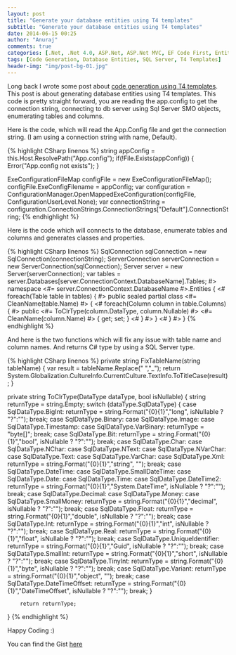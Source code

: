 ```yaml
---
layout: post
title: "Generate your database entities using T4 templates"
subtitle: "Generate your database entities using T4 templates"
date: 2014-06-15 00:25
author: "Anuraj"
comments: true
categories: [.Net, .Net 4.0, ASP.Net, ASP.Net MVC, EF Code First, Entity Framework, SQL Server, WPF]
tags: [Code Generation, Database Entities, SQL Server, T4 Templates]
header-img: "img/post-bg-01.jpg"
---
```

Long back I wrote some post about [code generation using T4 templates](http://www.dotnetthoughts.net/code-generation-using-t4-templates/). This post is about generating database entities using T4 templates. This code is pretty straight forward, you are reading the app.config to get the connection string, connecting to db server using Sql Server SMO objects, enumerating tables and columns.

Here is the code, which will read the App.Config file and get the connection string. (I am using a connection string with name, Default).

{% highlight CSharp linenos %}
string appConfig = this.Host.ResolvePath("App.config");
if(!File.Exists(appConfig))
{
	Error("App.config not exists");
}

ExeConfigurationFileMap configFile = new ExeConfigurationFileMap();
configFile.ExeConfigFilename = appConfig;
var configuration = ConfigurationManager.OpenMappedExeConfiguration(configFile, ConfigurationUserLevel.None);
var connectionString = configuration.ConnectionStrings.ConnectionStrings["Default"].ConnectionString;
{% endhighlight %}

Here is the code which will connects to the database, enumerate tables and columns and generates classes and properties.

{% highlight CSharp linenos %}
SqlConnection sqlConnection = new SqlConnection(connectionString);
ServerConnection serverConnection = new ServerConnection(sqlConnection);
Server server = new Server(serverConnection);
var tables = server.Databases[server.ConnectionContext.DatabaseName].Tables;
#>
namespace <#= server.ConnectionContext.DatabaseName #>.Entities
{
<#
foreach(Table table in tables)
{
#>
public sealed partial class <#= CleanName(table.Name) #>
{
<#
foreach(Column column in table.Columns)
{
#>
	public <#= ToClrType(column.DataType, column.Nullable) #> <#= CleanName(column.Name) #> { get; set; }
<#
}
#>
}
<#
}
#>
}
{% endhighlight %}

And here is the two functions which will fix any issue with table name and column names. And returns C# type by using a SQL Server type.

{% highlight CSharp linenos %}
private string FixTableName(string tableName)
{
	var result = tableName.Replace(" ","_");
	return System.Globalization.CultureInfo.CurrentCulture.TextInfo.ToTitleCase(result);
}

private string ToClrType(DataType dataType, bool isNullable)
{
	string returnType = string.Empty;
	switch (dataType.SqlDataType)
    {
        case SqlDataType.BigInt:
            returnType = string.Format("{0}{1}","long", isNullable ? "?":"");
			break;
        case SqlDataType.Binary:
        case SqlDataType.Image:
        case SqlDataType.Timestamp:
        case SqlDataType.VarBinary:
            returnType = "byte[]";
			break;
        case SqlDataType.Bit:
			returnType = string.Format("{0}{1}","bool", isNullable ? "?":"");
			break;
        case SqlDataType.Char:
        case SqlDataType.NChar:
        case SqlDataType.NText:
        case SqlDataType.NVarChar:
        case SqlDataType.Text:
        case SqlDataType.VarChar:
        case SqlDataType.Xml:
            returnType = string.Format("{0}{1}","string", "");
			break;
        case SqlDataType.DateTime:
        case SqlDataType.SmallDateTime:
        case SqlDataType.Date:
        case SqlDataType.Time:
        case SqlDataType.DateTime2:
			returnType = string.Format("{0}{1}","System.DateTime", isNullable ? "?":"");
			break;
        case SqlDataType.Decimal:
        case SqlDataType.Money:
        case SqlDataType.SmallMoney:
			returnType = string.Format("{0}{1}","decimal", isNullable ? "?":"");
			break;
        case SqlDataType.Float:
			returnType = string.Format("{0}{1}","double", isNullable ? "?":"");
			break;
        case SqlDataType.Int:
			returnType = string.Format("{0}{1}","int", isNullable ? "?":"");
			break;
        case SqlDataType.Real:
			returnType = string.Format("{0}{1}","float", isNullable ? "?":"");
			break;
        case SqlDataType.UniqueIdentifier:
			returnType = string.Format("{0}{1}","Guid", isNullable ? "?":"");
			break;
        case SqlDataType.SmallInt:
            returnType = string.Format("{0}{1}","short", isNullable ? "?":"");
			break;
        case SqlDataType.TinyInt:
            returnType = string.Format("{0}{1}","byte", isNullable ? "?":"");
			break;
        case SqlDataType.Variant:
            returnType = string.Format("{0}{1}","object", "");
			break;
        case SqlDataType.DateTimeOffset:
            returnType = string.Format("{0}{1}","DateTimeOffset", isNullable ? "?":"");
			break;
		}

		return returnType;
}
{% endhighlight %}

Happy Coding :)

You can find the Gist [here](https://gist.github.com/anuraj/83ec6902304b749fb6eb)
